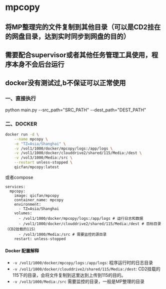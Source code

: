 # mpcopy
## 将MP整理完的文件复制到其他目录（可以是CD2挂在的网盘目录，达到实时同步到网盘的目的）
## 需要配合supervisor或者其他任务管理工具使用，程序本身不会后台运行
## docker没有测试过,b不保证可以正常使用

### 一、直接执行
python main.py --src_path="SRC_PATH" --dest_path="DEST_PATH"

### 二、DOCKER
```bash
docker run -d \
    --name mpcopy \
    -e "TZ=Asia/Shanghai" \
    -v /vol1/1000/docker/mpcopy/logs:/app/logs \
    -v /vol1/1000/docker/clouddrive2/shared/115/Media:/dest \
    -v /vol3/1000/Media:/src \
    --restart unless-stopped \
    qicfan/mpcopy:latest
```

或者compose

```
services:
  mpcopy:
    image: qicfan/mpcopy
    container_name: mpcopy
    environment:
      - TZ=Asia/Shanghai
    volumes:
      - /vol1/1000/docker/mpcopy/logs:/app/logs # 运行日志和数据
      - /vol1/1000/docker/clouddrive2/shared/115/Media:/dest # 目标目录（CD2挂载的115） 
      - /vol3/1000/Media:/src # 需要监控的源目录
    restart: unless-stopped
```

#### Docker 配置解释
- `-v /vol1/1000/docker/mpcopy/logs:/app/logs`: 程序运行时的日志目录
- `-v /vol1/1000/docker/clouddrive2/shared/115/Media:/dest`: CD2挂载的115下的目录，会将文件复制到这里达到上传到115的目的。
- `-v /vol3/1000/Media:/src` 需要监控的目录，一般是MP整理的目录